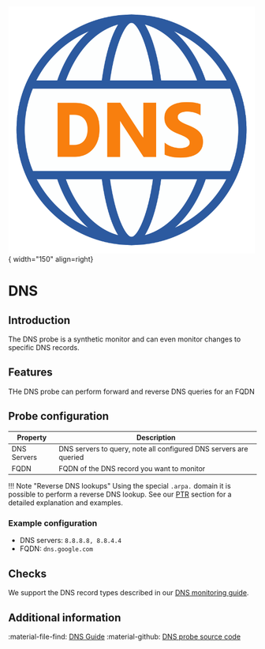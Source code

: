 ![DNS-Collector](../../images/collector_dns.png){ width="150" align=right}

# DNS

## Introduction

The DNS probe is a synthetic monitor and can even monitor changes to specific DNS records.

## Features 

THe DNS probe can perform forward and reverse DNS queries for an FQDN

## Probe configuration

Property    | Description
------------|---------------------------------------------------------
DNS Servers | DNS servers to query, note all configured DNS servers are queried
FQDN        | FQDN of the DNS record you want to monitor

!!! Note "Reverse DNS lookups"
    Using the special `.arpa.` domain it is possible to perform a reverse DNS lookup. See our [PTR](dns.md#ptr) section for a detailed explanation and examples.
    
### Example configuration

* DNS servers: `8.8.8.8, 8.8.4.4`
* FQDN: `dns.google.com`

## Checks

We support the DNS record types described in our [DNS monitoring guide](../../guides/dns.md#dns-records).

## Additional information

:material-file-find: [DNS Guide](../../guides/dns.md)
:material-github: [DNS probe source code](https://github.com/infrasonar/dns-probe)